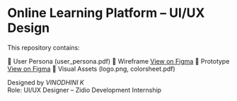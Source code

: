 # Online Learning Platform – UI/UX Design

This repository contains:

👤 User Persona (user_persona.pdf)
📐 Wireframe [View on Figma](https://www.figma.com/design/1eY96IXZYvZqXuIVM9oJwp/Wireframe?node-id=0-1&t=FZ0RXFpyJO5cdf8z-1)
🧪 Prototype [View on Figma](https://www.figma.com/design/xF9yPKshVd0V1YQazmtdET/Prototyping?node-id=0-1&t=nPkOz390R7s5zROD-1)
🎨 Visual Assets (logo.png, colorsheet.pdf)

Designed by *VINODHINI K*  
Role: UI/UX Designer – Zidio Development Internship
